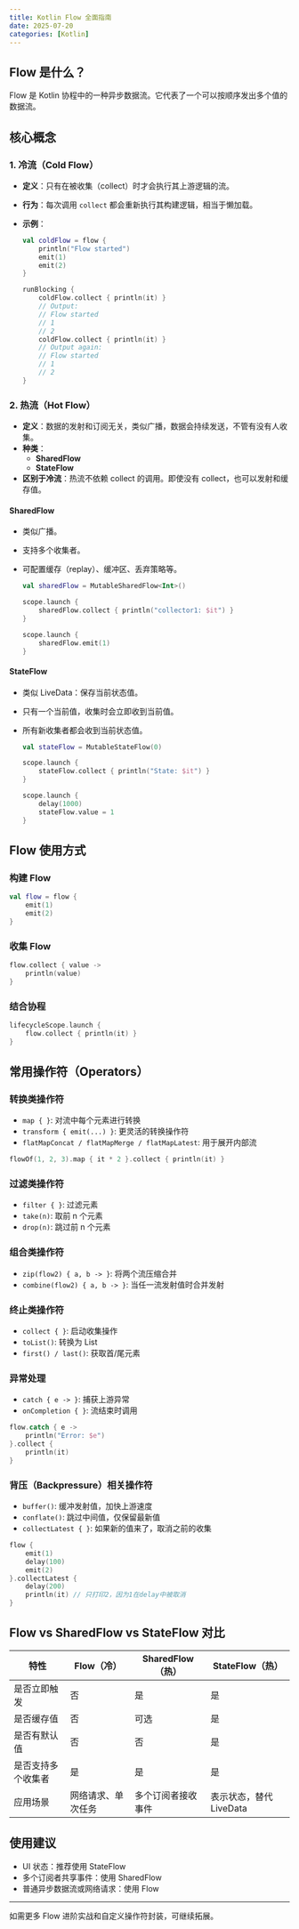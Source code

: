 ```yaml
---
title: Kotlin Flow 全面指南
date: 2025-07-20
categories: [Kotlin]
---
```




## Flow 是什么？

Flow 是 Kotlin 协程中的一种异步数据流。它代表了一个可以按顺序发出多个值的数据流。

## 核心概念

### 1. 冷流（Cold Flow）

- **定义**：只有在被收集（collect）时才会执行其上游逻辑的流。

- **行为**：每次调用 `collect` 都会重新执行其构建逻辑，相当于懒加载。

- **示例**：

  ```kotlin
  val coldFlow = flow {
      println("Flow started")
      emit(1)
      emit(2)
  }
  
  runBlocking {
      coldFlow.collect { println(it) }
      // Output:
      // Flow started
      // 1
      // 2
      coldFlow.collect { println(it) }
      // Output again:
      // Flow started
      // 1
      // 2
  }
  ```

### 2. 热流（Hot Flow）

- **定义**：数据的发射和订阅无关，类似广播，数据会持续发送，不管有没有人收集。
- **种类**：
  - **SharedFlow**
  - **StateFlow**
- **区别于冷流**：热流不依赖 collect 的调用。即使没有 collect，也可以发射和缓存值。

#### SharedFlow

- 类似广播。

- 支持多个收集者。

- 可配置缓存（replay）、缓冲区、丢弃策略等。

  ```kotlin
  val sharedFlow = MutableSharedFlow<Int>()
  
  scope.launch {
      sharedFlow.collect { println("collector1: $it") }
  }
  
  scope.launch {
      sharedFlow.emit(1)
  }
  ```

#### StateFlow

- 类似 LiveData：保存当前状态值。

- 只有一个当前值，收集时会立即收到当前值。

- 所有新收集者都会收到当前状态值。

  ```kotlin
  val stateFlow = MutableStateFlow(0)
  
  scope.launch {
      stateFlow.collect { println("State: $it") }
  }
  
  scope.launch {
      delay(1000)
      stateFlow.value = 1
  }
  ```

## Flow 使用方式

### 构建 Flow

```kotlin
val flow = flow {
    emit(1)
    emit(2)
}
```

### 收集 Flow

```kotlin
flow.collect { value ->
    println(value)
}
```

### 结合协程

```kotlin
lifecycleScope.launch {
    flow.collect { println(it) }
}
```

## 常用操作符（Operators）

### 转换类操作符

- `map { }`: 对流中每个元素进行转换
- `transform { emit(...) }`: 更灵活的转换操作符
- `flatMapConcat / flatMapMerge / flatMapLatest`: 用于展开内部流

```kotlin
flowOf(1, 2, 3).map { it * 2 }.collect { println(it) }
```

### 过滤类操作符

- `filter { }`: 过滤元素
- `take(n)`: 取前 n 个元素
- `drop(n)`: 跳过前 n 个元素

### 组合类操作符

- `zip(flow2) { a, b -> }`: 将两个流压缩合并
- `combine(flow2) { a, b -> }`: 当任一流发射值时合并发射

### 终止类操作符

- `collect { }`: 启动收集操作
- `toList()`: 转换为 List
- `first() / last()`: 获取首/尾元素

### 异常处理

- `catch { e -> }`: 捕获上游异常
- `onCompletion { }`: 流结束时调用

```kotlin
flow.catch { e ->
    println("Error: $e")
}.collect {
    println(it)
}
```

### 背压（Backpressure）相关操作符

- `buffer()`: 缓冲发射值，加快上游速度
- `conflate()`: 跳过中间值，仅保留最新值
- `collectLatest { }`: 如果新的值来了，取消之前的收集

```kotlin
flow {
    emit(1)
    delay(100)
    emit(2)
}.collectLatest {
    delay(200)
    println(it) // 只打印2，因为1在delay中被取消
}
```

## Flow vs SharedFlow vs StateFlow 对比

| 特性               | Flow（冷）         | SharedFlow（热）   | StateFlow（热）         |
| ------------------ | ------------------ | ------------------ | ----------------------- |
| 是否立即触发       | 否                 | 是                 | 是                      |
| 是否缓存值         | 否                 | 可选               | 是                      |
| 是否有默认值       | 否                 | 否                 | 是                      |
| 是否支持多个收集者 | 是                 | 是                 | 是                      |
| 应用场景           | 网络请求、单次任务 | 多个订阅者接收事件 | 表示状态，替代 LiveData |

## 使用建议

- UI 状态：推荐使用 StateFlow
- 多个订阅者共享事件：使用 SharedFlow
- 普通异步数据流或网络请求：使用 Flow

------

如需更多 Flow 进阶实战和自定义操作符封装，可继续拓展。